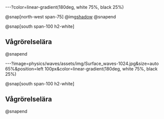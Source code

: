 
---?color=linear-gradient(180deg, white 75%, black 25%)

@snap[north-west span-75]
@img[shadow](physics/waves/assets/img/Surface_waves-1024.jpg)
@snapend

@snap[south span-100 h2-white]
## Vågrörelselära
@snapend

---?image=physics/waves/assets/img/Surface_waves-1024.jpg&size=auto 65%&position=left 100px&color=linear-gradient(180deg, white 75%, black 25%)

@snap[south span-100 h2-white]
## Vågrörelselära
@snapend